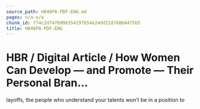 ```yaml
---
source_path: H046PA-PDF-ENG.md
pages: n/a-n/a
chunk_id: f74c2d74f6998354197b54e24dd22d76868475b5
title: H046PA-PDF-ENG
---
```

# HBR / Digital Article / How Women Can Develop — and Promote — Their Personal Bran…

layoﬀs, the people who understand your talents won’t be in a position to
